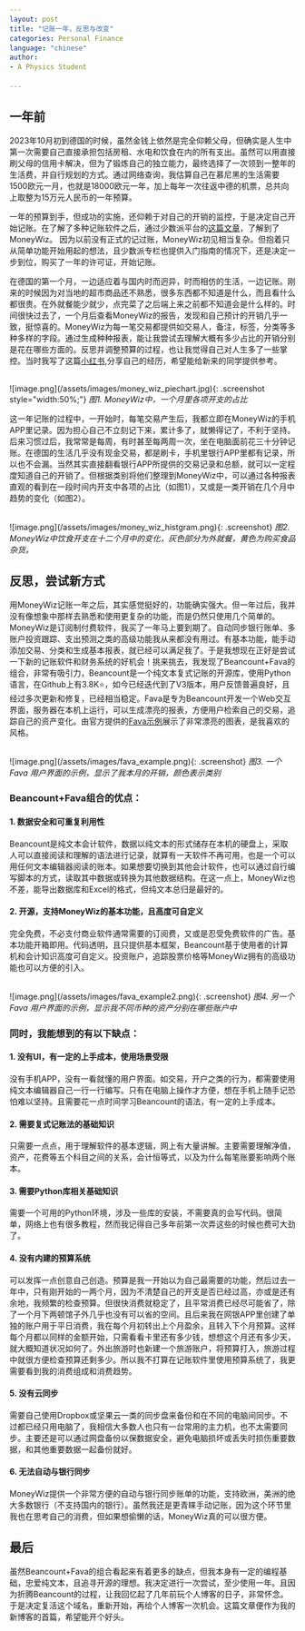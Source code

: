 ```yaml
---
layout: post
title: "记账一年，反思与改变"
categories: Personal Finance
language: "chinese"
author:
- A Physics Student

---
```


## 一年前

2023年10月初到德国的时候，虽然金钱上依然是完全仰赖父母，但确实是人生中第一次需要自己直接承担包括房租、水电和饮食在内的所有支出。虽然可以用直接刷父母的信用卡解决，但为了锻炼自己的独立能力，最终选择了一次领到一整年的生活费，并自行规划的方式。通过网络查询，我估算自己在慕尼黑的生活需要1500欧元一月，也就是18000欧元一年，加上每年一次往返中德的机票，总共向上取整为15万元人民币的一年预算。

一年的预算到手，但成功的实施，还仰赖于对自己的开销的监控，于是决定自己开始记账。在了解了多种记账软件之后，通过少数派平台的[这篇文章](https://sspai.com/post/77618)，了解到了MoneyWiz。 因为以前没有正式的记过账，MoneyWiz初见相当复杂。但抱着只从简单功能开始用起的想法，且少数派专栏也提供入门指南的情况下，还是决定一步到位，购买了一年的许可证，开始记账。

在德国的第一个月，一边适应着与国内时而迥异，时而相仿的生活，一边记账。刚来的时候因为对当地的超市商品还不熟悉，很多东西都不知道是什么，而且看什么都很贵。在外就餐能少就少，点完菜了之后端上来之前都不知道会是什么样的。时间很快过去了，一个月后查看MoneyWiz的报告，发现和自己预计的开销几乎一致，挺惊喜的。MoneyWiz为每一笔交易都提供如交易人，备注，标签，分类等多种多样的字段。通过生成种种报表，能让我尝试去理解大概有多少占比的开销分别是花在哪些方面的。反思并调整预算的过程，也让我觉得自己对人生多了一些掌控。当时我写了这篇[小红书](https://www.xiaohongshu.com/explore/6569b13200000000380356ea?xsec_token=GBGpdZpJzyKXA3WA2y19KjDGH373cm9NFDsvTZd9fIqnE%3D&xsec_source=pc_creatormng),分享自己的经历，希望能给新来的同学提供参考。

<br>
![image.png](/assets/images/money_wiz_piechart.jpg){: .screenshot style="width:50%;"}
<em> 图1. MoneyWiz中，一个月里各项开支的占比 </em>
<br>

这一年记账的过程中，一开始时，每笔交易产生后，我都立即在MoneyWiz的手机APP里记录。因为担心自己不立刻记下来，累计多了，就懒得记了，不利于坚持。后来习惯过后，我常常是每周，有时甚至每两周一次，坐在电脑面前花三十分钟记账。在德国的生活几乎没有现金交易，都是刷卡，手机里银行APP里都有记录，所以也不会漏。当然其实直接翻看银行APP所提供的交易记录和总额，就可以一定程度知道自己的开销了。但根据类别将他们整理到MoneyWiz中，可以通过各种报表直观的看到在一段时间内开支中各项的占比（如图1），又或是一类开销在几个月中趋势的变化（如图2）。

<br>
![image.png](/assets/images/money_wiz_histgram.png){: .screenshot}
<em> 图2. MoneyWiz中饮食开支在十二个月中的变化，灰色部分为外就餐，黄色为购买食品杂货。</em>
<br>

## 反思，尝试新方式

用MoneyWiz记账一年之后，其实感觉挺好的，功能确实强大。但一年过后，我并没有像想象中那样去熟悉和使用更复杂的功能，而是仍然只使用几个简单的。MoneyWiz是订阅制付费软件，我买了一年马上要到期了。自动同步银行账单、多账户投资跟踪、支出预测之类的高级功能我从来都没有用过。有基本功能，能手动添加交易、分类和生成基本报表，就已经可以满足我了。于是我想现在正好是尝试一下新的记账软件和财务系统的好机会！挑来挑去，我发现了Beancount+Fava的组合，非常有吸引力，Beancount是一个纯文本复式记账的开源库，使用Python语言，在Github上有3.8K⭐️，如今已经迭代到了V3版本，用户反馈普遍良好，且经过多次更新和修复，已经相当稳定。Fava是专为Beancount开发一个Web交互界面，服务器在本机上运行，可以生成漂亮的报表，方便用户检索自己的交易，追踪自己的资产变化。由官方提供的[Fava示例](https://fava.pythonanywhere.com/example-beancount-file/income_statement/)展示了非常漂亮的图表，是我喜欢的风格。

<br>
![image.png](/assets/images/fava_example.png){: .screenshot}
<em> 图3. 一个 Fava 用户界面的示例，显示了我本月的开销，颜色表示类别 </em>

### Beancount+Fava组合的优点：

#### 1. 数据安全和可重复利用性

Beancount是纯文本会计软件，数据以纯文本的形式储存在本机的硬盘上，采取人可以直接阅读和理解的语法进行记录，就算有一天软件不再可用，也是一个可以用任何文本编辑器阅读的账本。如果想要切换到其他会计软件，也可以通过自行编写脚本的方式，读取其中数据或转换为其他数据结构。在这一点上，MoneyWiz也不差，能导出数据库和Excel的格式，但纯文本总归是最好的。

#### 2. 开源，支持MoneyWiz的基本功能，且高度可自定义

完全免费，不必支付商业软件通常需要的订阅费，又或是忍受免费软件的广告。基本功能开箱即用。代码透明，且只提供基本框架，Beancount基于使用者的计算机和会计知识高度可自定义。投资账户，追踪股票价格等MoneyWiz拥有的高级功能也可以方便的引入。

<br>
![image.png](/assets/images/fava_example2.png){: .screenshot}
<em> 图4. 另一个 Fava 用户界面的示例，显示我不同币种的资产分别在哪些账户中 </em>

### 同时，我能想到的有以下缺点：

#### 1. 没有UI，有一定的上手成本，使用场景受限

没有手机APP，没有一看就懂的用户界面。如交易，开户之类的行为，都需要使用纯文本编辑器自己一行一行编写。只有在电脑上操作才方便，想在手机上随手记恐怕难以坚持。且需要花一点时间学习Beancount的语法，有一定的上手成本。

#### 2. 需要复式记账法的基础知识

只需要一点点，用于理解软件的基本逻辑，网上有大量讲解。主要需要理解净值，资产，花费等五个科目之间的关系，会计恒等式，以及为什么每笔账要影响两个账本。

#### 3. 需要Python库相关基础知识

需要一个可用的Python环境，涉及一些库的安装，不需要真的会写代码。很简单，网络上也有很多教程，然而我记得自己多年前第一次弄这些的时候也费可大劲了。

#### 4. 没有内建的预算系统

可以发挥一点创意自己创造。预算是我一开始以为自己最需要的功能，然后过去一年中，只有刚开始的一两个月，因为不清楚自己的开支是否已经过高，亦或是还有余地，我频繁的检查预算。但很快消费就稳定了，且平常消费已经尽可能省了，除了一个月下两顿馆子外几乎也没有可以省的空间。且后来我在网银APP里创建了单独的账户用于平日消费，我在每个月初转出上个月盈余，且转入下个月预算。这样每个月都以同样的金额开始，只需看看卡里还有多少钱，想想这个月还有多少天，就大概知道状况如何了。外出旅游时也新建一个旅游账户，将预算打入，旅游过程中就很方便检查预算还剩多少。所以我不打算在记账软件里使用预算系统了，我更需要看到我的消费组成和消费趋势。

#### 5. 没有云同步

需要自己使用Dropbox或坚果云一类的同步盘来备份和在不同的电脑间同步。不过都已经只用电脑了，我相信大多数人也只有一台常用的主力机，也不太需要同步。主要还是可以通过网盘备份以保数据安全，避免电脑损坏或丢失时损伤重要数据，和其他重要数据一起备份就好。

#### 6. 无法自动与银行同步

MoneyWiz提供一个非常方便的自动与银行同步账单的功能，支持欧洲，美洲的绝大多数银行（不支持国内的银行）。虽然我还是更青睐手动记账，因为这个环节里我也在思考自己的消费，但如果想偷懒的话，MoneyWiz真的可以很方便。

## 最后

虽然Beancount+Fava的组合看起来有着更多的缺点，但我本身有一定的编程基础，忠爱纯文本，且追寻开源的理想。我决定进行一次尝试，至少使用一年。且因为折腾Beancount的过程，让我回忆起了几年前玩个人博客的日子，非常怀念。于是决定复活这个域名，重新开始，再给个人博客一次机会。这篇文章便作为我的新博客的首篇，希望能开个好头。
